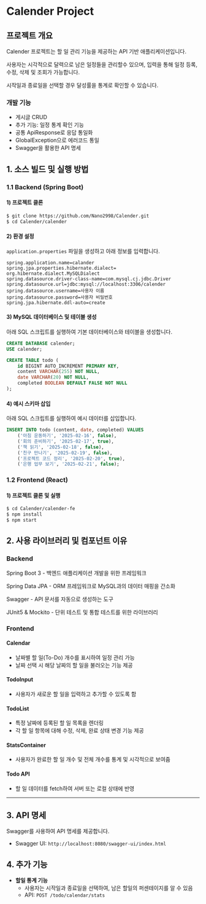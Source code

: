 # Calender Project

## 프로젝트 개요
Calender 프로젝트는 할 일 관리 기능을 제공하는 API 기반 애플리케이션입니다. 

사용자는 시각적으로 달력으로 남은 일정들을 관리할수 있으며, 입력을 통해 일정 등록, 수정, 삭제 및 조회가 가능합니다.

시작일과 종료일을 선택할 경우 달성률을 통계로 확인할 수 있습니다.

### 개발 기능
- 게시글 CRUD
- 추가 기능: 일정 통계 확인 기능
- 공통 ApiResponse로 응답 통일화
- GlobalException으로 에러코드 통일
- Swagger을 활용한 API 명세

## 1. 소스 빌드 및 실행 방법
### 1.1 Backend (Spring Boot)
#### 1) 프로젝트 클론
```sh
$ git clone https://github.com/Nano2998/Calender.git
$ cd Calender/calender
```

#### 2) 환경 설정
`application.properties` 파일을 생성하고 아래 정보를 입력합니다.
```application.properties
spring.application.name=calander
spring.jpa.properties.hibernate.dialect= org.hibernate.dialect.MySQLDialect
spring.datasource.driver-class-name=com.mysql.cj.jdbc.Driver
spring.datasource.url=jdbc:mysql://localhost:3306/calender
spring.datasource.username=사용자 이름
spring.datasource.password=사용자 비밀번호
spring.jpa.hibernate.ddl-auto=create
```

#### 3) MySQL 데이터베이스 및 테이블 생성
아래 SQL 스크립트를 실행하여 기본 데이터베이스와 테이블을 생성합니다.
```sql   
CREATE DATABASE calender;
USE calender;

CREATE TABLE todo (
    id BIGINT AUTO_INCREMENT PRIMARY KEY,
    content VARCHAR(255) NOT NULL,
    date VARCHAR(20) NOT NULL,
    completed BOOLEAN DEFAULT FALSE NOT NULL
);
```

#### 4) 예시 스키마 삽입
아래 SQL 스크립트를 실행하여 예시 데이터를 삽입합니다.
```sql
INSERT INTO todo (content, date, completed) VALUES
    ('아침 운동하기', '2025-02-16', false),
    ('회의 준비하기', '2025-02-17', true),
    ('책 읽기', '2025-02-18', false),
    ('친구 만나기', '2025-02-19', false),
    ('프로젝트 코드 정리', '2025-02-20', true),
    ('은행 업무 보기', '2025-02-21', false);
```

### 1.2 Frontend (React)
#### 1) 프로젝트 클론 및 실행
```sh
$ cd Calender/calender-fe
$ npm install
$ npm start
```

## 2. 사용 라이브러리 및 컴포넌트 이유
### Backend
Spring Boot 3 - 백엔드 애플리케이션 개발을 위한 프레임워크

Spring Data JPA - ORM 프레임워크로 MySQL과의 데이터 매핑을 간소화

Swagger - API 문서를 자동으로 생성하는 도구

JUnit5 & Mockito - 단위 테스트 및 통합 테스트를 위한 라이브러리

### Frontend
#### Calendar 
- 날짜별 할 일(To-Do) 개수를 표시하여 일정 관리 가능
- 날짜 선택 시 해당 날짜의 할 일을 불러오는 기능 제공

#### TodoInput
- 사용자가 새로운 할 일을 입력하고 추가할 수 있도록 함

#### TodoList
- 특정 날짜에 등록된 할 일 목록을 렌더링
- 각 할 일 항목에 대해 수정, 삭제, 완료 상태 변경 기능 제공

#### StatsContainer
- 사용자가 완료한 할 일 개수 및 전체 개수를 통계 및 시각적으로 보여줌

#### Todo API
- 할 일 데이터를 fetch하여 서버 또는 로컬 상태에 반영

---

## 3. API 명세
Swagger를 사용하여 API 명세를 제공합니다.
- Swagger UI: `http://localhost:8080/swagger-ui/index.html`


## 4. 추가 기능
- **할일 통계 기능**
  - 사용자는 시작일과 종료일을 선택하여, 남은 할일의 퍼센테이지를 알 수 있음
  - API: `POST /todo/calendar/stats`


